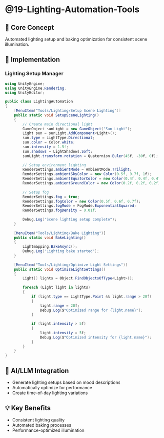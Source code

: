 # @19-Lighting-Automation-Tools

## 🎯 Core Concept
Automated lighting setup and baking optimization for consistent scene illumination.

## 🔧 Implementation

### Lighting Setup Manager
```csharp
using UnityEngine;
using UnityEngine.Rendering;
using UnityEditor;

public class LightingAutomation
{
    [MenuItem("Tools/Lighting/Setup Scene Lighting")]
    public static void SetupSceneLighting()
    {
        // Create main directional light
        GameObject sunLight = new GameObject("Sun Light");
        Light sun = sunLight.AddComponent<Light>();
        sun.type = LightType.Directional;
        sun.color = Color.white;
        sun.intensity = 1.5f;
        sun.shadows = LightShadows.Soft;
        sunLight.transform.rotation = Quaternion.Euler(45f, -30f, 0f);
        
        // Setup environment lighting
        RenderSettings.ambientMode = AmbientMode.Trilight;
        RenderSettings.ambientSkyColor = new Color(0.5f, 0.7f, 1f);
        RenderSettings.ambientEquatorColor = new Color(0.4f, 0.4f, 0.4f);
        RenderSettings.ambientGroundColor = new Color(0.2f, 0.2f, 0.2f);
        
        // Setup fog
        RenderSettings.fog = true;
        RenderSettings.fogColor = new Color(0.5f, 0.6f, 0.7f);
        RenderSettings.fogMode = FogMode.ExponentialSquared;
        RenderSettings.fogDensity = 0.01f;
        
        Debug.Log("Scene lighting setup complete");
    }
    
    [MenuItem("Tools/Lighting/Bake Lighting")]
    public static void BakeLighting()
    {
        Lightmapping.BakeAsync();
        Debug.Log("Lighting bake started");
    }
    
    [MenuItem("Tools/Lighting/Optimize Light Settings")]
    public static void OptimizeLightSettings()
    {
        Light[] lights = Object.FindObjectsOfType<Light>();
        
        foreach (Light light in lights)
        {
            if (light.type == LightType.Point && light.range > 20f)
            {
                light.range = 20f;
                Debug.Log($"Optimized range for {light.name}");
            }
            
            if (light.intensity > 5f)
            {
                light.intensity = 5f;
                Debug.Log($"Optimized intensity for {light.name}");
            }
        }
    }
}
```

## 🚀 AI/LLM Integration
- Generate lighting setups based on mood descriptions
- Automatically optimize for performance
- Create time-of-day lighting variations

## 💡 Key Benefits
- Consistent lighting quality
- Automated baking processes
- Performance-optimized illumination